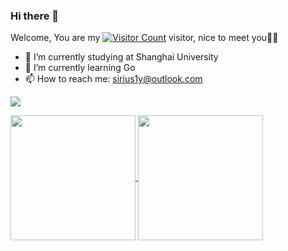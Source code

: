 ### Hi there 👋

Welcome, You are my [![Visitor Count](https://profile-counter.glitch.me/sirius2alpha/count.svg)](https://sirius2alpha.github.io) visitor, nice to meet you🎉🎉

- 🔭 I’m currently studying at Shanghai University
- 🌱 I’m currently learning Go
- 📫 How to reach me: sirius1y@outlook.com

![](http://github-profile-summary-cards.vercel.app/api/cards/profile-details?username=sirius2alpha&theme=transparent)


<a href="https://github.com/anuraghazra/github-readme-stats">
  <img height=200 align="center" src="https://github-readme-stats.vercel.app/api?username=sirius2alpha&theme=transparent" />
</a>
<a href="https://github.com/anuraghazra/convoychat">
  <img height=200 align="center" src="https://github-readme-stats.vercel.app/api/top-langs?username=sirius2alpha&layout=compact&langs_count=8&card_width=320&theme=transparent&exclude_repo=DataStructure" />
</a>

